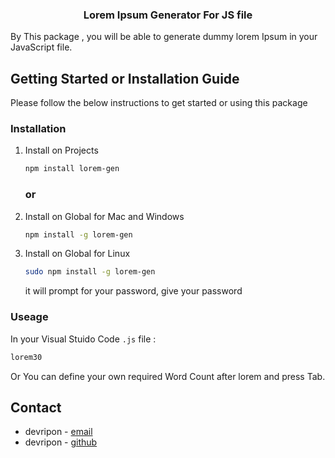   <h3 align="center">Lorem Ipsum Generator For JS file</h3>
 By This package , you will be able to generate dummy lorem Ipsum in your JavaScript file.

## Getting Started or Installation Guide

Please follow the below instructions to get started or using this package

### Installation

1.  Install on Projects

    ```sh
    npm install lorem-gen
    ```

    ### or

2.  Install on Global for Mac and Windows

    ```sh
    npm install -g lorem-gen
    ```

3.  Install on Global for Linux

    ```sh
    sudo npm install -g lorem-gen
    ```

    it will prompt for your password, give your password

### Useage

In your Visual Stuido Code `.js` file :

```js
lorem30
```

Or You can define your own required Word Count after lorem and press Tab.

## Contact

-   devripon - [email](mailto:devripon.io@gmail.com)
-   devripon - [github](https://github.com/deveripon)
